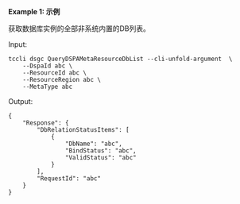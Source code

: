 **Example 1: 示例**

获取数据库实例的全部非系统内置的DB列表。

Input: 

```
tccli dsgc QueryDSPAMetaResourceDbList --cli-unfold-argument  \
    --DspaId abc \
    --ResourceId abc \
    --ResourceRegion abc \
    --MetaType abc
```

Output: 
```
{
    "Response": {
        "DbRelationStatusItems": [
            {
                "DbName": "abc",
                "BindStatus": "abc",
                "ValidStatus": "abc"
            }
        ],
        "RequestId": "abc"
    }
}
```


